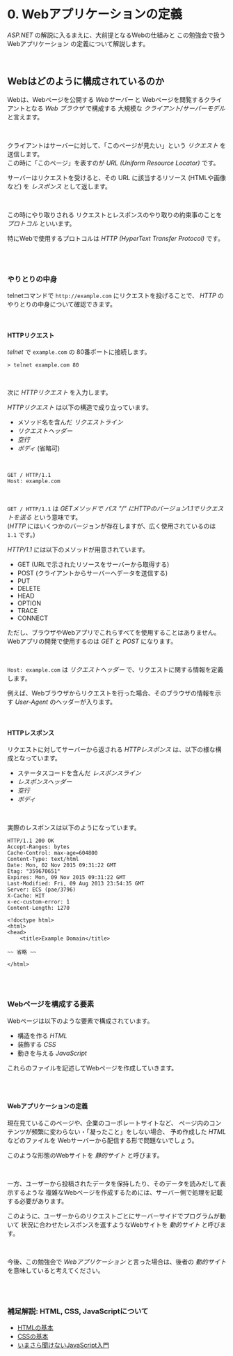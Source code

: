 # 0. Webアプリケーションの定義

*ASP.NET* の解説に入るまえに、大前提となるWebの仕組みと
この勉強会で扱う Webアプリケーション の定義について解説します。

<br>

## Webはどのように構成されているのか

Webは、Webページを公開する *Webサーバー* と
Webページを閲覧するクライアントとなる *Web ブラウザ* で構成する
大規模な *クライアント/サーバーモデル* と言えます。

<br>

クライアントはサーバーに対して、「このページが見たい」という *リクエスト* を送信します。  
この時に「このページ」を表すのが *URL (Uniform Resource Locator)* です。

サーバーはリクエストを受けると、その URL に該当するリソース (HTMLや画像など) を *レスポンス* として返します。

<br>

この時にやり取りされる リクエストとレスポンスのやり取りの約束事のことを *プロトコル* といいます。

特にWebで使用するプロトコルは *HTTP (HyperText Transfer Protocol)* です。

<br><br>

### やりとりの中身

telnetコマンドで `http://example.com` にリクエストを投げることで、
*HTTP* のやりとりの中身について確認できます。

<br>

#### HTTPリクエスト

*telnet* で `example.com` の 80番ポートに接続します。

```
> telnet example.com 80
```

<br>

次に *HTTPリクエスト* を入力します。

*HTTPリクエスト* は以下の構造で成り立っています。

* メソッド名を含んだ *リクエストライン*
* *リクエストヘッダー*
* *空行*
* *ボディ* (省略可)

<br>

```
GET / HTTP/1.1
Host: example.com

```

<br>

`GET / HTTP/1.1` は *GETメソッドで パス "/" にHTTPのバージョン1.1でリクエストを送る* という意味です。  
(*HTTP* にはいくつかのバージョンが存在しますが、広く使用されているのは `1.1` です。)

*HTTP/1.1* には以下のメソッドが用意されています。

* GET (URLで示されたリソースをサーバーから取得する)
* POST (クライアントからサーバーへデータを送信する)
* PUT
* DELETE
* HEAD
* OPTION
* TRACE
* CONNECT

ただし、ブラウザやWebアプリでこれらすべてを使用することはありません。  
Webアプリの開発で使用するのは *GET* と *POST* になります。

<br>

`Host: example.com` は *リクエストヘッダー* で、リクエストに関する情報を定義します。

例えば、Webブラウザからリクエストを行った場合、そのブラウザの情報を示す *User-Agent* のヘッダーが入ります。

<br>

#### HTTPレスポンス

リクエストに対してサーバーから返される *HTTPレスポンス* は、以下の様な構成となっています。

* ステータスコードを含んだ *レスポンスライン*
* *レスポンスヘッダー*
* *空行*
* *ボディ*

<br>

実際のレスポンスは以下のようになっています。

```
HTTP/1.1 200 OK
Accept-Ranges: bytes
Cache-Control: max-age=604800
Content-Type: text/html
Date: Mon, 02 Nov 2015 09:31:22 GMT
Etag: "359670651"
Expires: Mon, 09 Nov 2015 09:31:22 GMT
Last-Modified: Fri, 09 Aug 2013 23:54:35 GMT
Server: ECS (pae/3796)
X-Cache: HIT
x-ec-custom-error: 1
Content-Length: 1270

<!doctype html>
<html>
<head>
    <title>Example Domain</title>

~~ 省略 ~~

</html>
```

<br><br>

### Webページを構成する要素

Webページは以下のような要素で構成されています。

* 構造を作る *HTML*
* 装飾する *CSS*
* 動きを与える *JavaScript*

これらのファイルを記述してWebページを作成していきます。

<br><br>

#### Webアプリケーションの定義

現在見ているこのページや、企業のコーポレートサイトなど、
ページ内のコンテンツが頻繁に変わらない・「凝ったこと」をしない場合、
予め作成した *HTML* などのファイルを Webサーバーから配信する形で問題ないでしょう。

このような形態のWebサイトを *静的サイト* と呼びます。

<br>

一方、ユーザーから投稿されたデータを保持したり、そのデータを読みだして表示するような
複雑なWebページを作成するためには、サーバー側で処理を記載する必要があります。

このように、ユーザーからのリクエストごとにサーバーサイドでプログラムが動いて
状況に合わせたレスポンスを返すようなWebサイトを *動的サイト* と呼びます。

<br>

今後、この勉強会で *Webアプリケーション* と言った場合は、後者の *動的サイト* を意味していると考えてください。

<br><br>


### 補足解説: HTML, CSS, JavaScriptについて

* [HTMLの基本](http://www.htmq.com/htmlkihon/001.shtml)
* [CSSの基本](http://www.htmq.com/csskihon/001.shtml)
* [いまさら聞けないJavaScript入門](http://www.atmarkit.co.jp/ait/articles/0707/17/news114.html)

<br><br>
